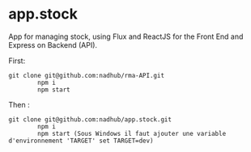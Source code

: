 # app.stock

App  for managing  stock, using Flux and ReactJS for the Front End and Express on Backend (API). 



 First:  
 ```
 git clone git@github.com:nadhub/rma-API.git 
         npm i
         npm start 
```
           
 Then :  
 ```
 git clone git@github.com:nadhub/app.stock.git
         npm i
         npm start (Sous Windows il faut ajouter une variable d'environnement 'TARGET' set TARGET=dev)   
```

